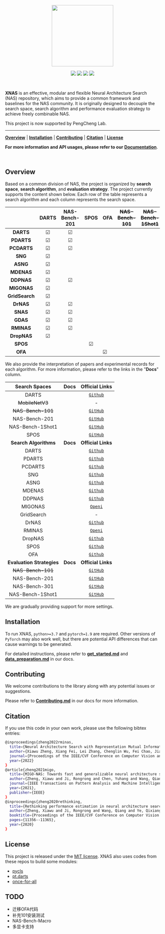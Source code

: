 <div align="center">

<img src="https://cdn.thrase.cn/xnas/header.png" width="200">

<p>
	<a href="https://img.shields.io/badge/Python-%3E%3D3.7-blue"><img src="https://img.shields.io/badge/Python-%3E%3D3.7-blue"></a>
	<a href="https://img.shields.io/badge/PyTorch-1.9-informational"><img src="https://img.shields.io/badge/PyTorch-1.9-informational"></a>
	<a href="https://img.shields.io/badge/License-MIT-brightgreen"><img src="https://img.shields.io/badge/License-MIT-brightgreen"></a>
  <a href="https://img.shields.io/badge/Docs-latest-yellowgreen"><img src="https://img.shields.io/badge/Docs-latest-yellowgreen"></a>
</p>
</div>



<br>

**XNAS** is an effective, modular and flexible Neural Architecture Search (NAS) repository, which aims to provide a common framework and baselines for the NAS community. It is originally designed to decouple the search space, search algorithm and performance evaluation strategy to achieve freely combinable NAS.

This project is now supported by PengCheng Lab.

---

[**Overview**](#Overview) | [**Installation**](#Installation) | [**Contributing**](#Contributing) | [**Citation**](#Citation) | [**License**](#License)

**For more information and API usages, please refer to our** [**Documentation**](https://xnas.readthedocs.io).

<br>

## Overview

Based on a common division of NAS, the project is organized by **search space**, **search algorithm**, and **evaluation strategy**. The project currently supports the content shown below. Each row of the table represents a search algorithm and each column represents the search space.

|             |    DARTS   |   NAS-Bench-201   |   SPOS   |   OFA   |   ~~NAS-Bench-101~~   |   ~~NAS-Bench-1Shot1~~   |
| :---------: | :--------: | :--------: | :--------: | ---------- | ---------- | ---------- |
|    **DARTS**    | ☑︎ | ☑︎ |          |          |          |          |
|  **PDARTS** | ☑︎ | ☑︎ |          |          |          |          |
|   **PCDARTS**   | ☑︎ | ☑︎ |          |          |          |          |
|     **SNG**     | ☑︎ |          |          |          |          |          |
|    **ASNG** | ☑︎ |          |          |          |          |          |
|  **MDENAS** | ☑︎ |          |          |          |          |          |
|  **DDPNAS** | ☑︎ | ☑︎ |          |          |          |          |
|   **MIGONAS**   | ☑︎ |          |          |          |          |          |
| **GridSearch** | ☑︎ |          |          |          |          |          |
|    **DrNAS**    | ☑︎ | ☑︎ |          |          |          |          |
|    **SNAS**    | ☑︎ | ☑︎ |          |          |          |          |
|    **GDAS**    | ☑︎ | ☑︎ |          |          |          |          |
|  **RMINAS** | ☑︎ | ☑︎ |          |          |          |          |
|   **DropNAS**   | ☑︎ |          |          |          |          |          |
|    **SPOS** |          |          | ☑︎ |          |          |          |
|     **OFA**     |          |          |          | ☑︎ |          |          |


We also provide the interpretation of papers and experimental records for each algorithm. For more information, please refer to the links in the "**Docs**" column.

|       Search Spaces       |   Docs   |                        Official Links                        |
| :-----------------------: | :------: | :----------------------------------------------------------: |
|           DARTS           |          |         [`Github`](https://github.com/quark0/darts)          |
|      ~~MobileNetV3~~      |          |                              -                               |
|     ~~NAS-Bench-101~~     |          |   [`GitHub`](https://github.com/google-research/nasbench)    |
|       NAS-Bench-201       |          |      [`GitHub`](https://github.com/D-X-Y/NAS-Bench-201)      |
|     NAS-Bench-1Shot1      |          |    [`GitHub`](https://github.com/automl/nasbench-1shot1)     |
|           SPOS            |          | [`GitHub`](https://github.com/megvii-model/SinglePathOneShot) |
|   **Search Algorithms**   | **Docs** |                      **Official Links**                      |
|           DARTS           |          |         [`Github`](https://github.com/quark0/darts)          |
|          PDARTS           |          |       [`Github`](https://github.com/chenxin061/pdarts)       |
|          PCDARTS          |          |     [`Github`](https://github.com/yuhuixu1993/PC-DARTS)      |
|            SNG            |          |      [`Github`](https://github.com/shirakawas/ASNG-NAS)      |
|           ASNG            |          |      [`Github`](https://github.com/shirakawas/ASNG-NAS)      |
|          MDENAS           |          |       [`Github`](https://github.com/tanglang96/MDENAS)       |
|          DDPNAS           |          |       [`Github`](https://github.com/tanglang96/DDPNAS)       |
|          MIGONAS          |          |          [`Openi`](https://git.openi.org.cn/PCL_AutoML/XNAS/src/branch/dev)          |
|        GridSearch         |          |                              -                               |
|           DrNAS           |          |     [`Github`](https://github.com/xiangning-chen/DrNAS)      |
|          RMINAS           |          |          [`Openi`](https://git.openi.org.cn/PCL_AutoML/XNAS/src/branch/dev)          |
|          DropNAS          |          |      [`Github`](https://github.com/wiljohnhong/dropnas)      |
|           SPOS            |          | [`Github`](https://github.com/megvii-model/SinglePathOneShot) |
|            OFA            |          |   [`Github`](https://github.com/mit-han-lab/once-for-all)    |
| **Evaluation Strategies** | **Docs** |                      **Official Links**                      |
|     ~~NAS-Bench-101~~     |          |   [`GitHub`](https://github.com/google-research/nasbench)    |
|       NAS-Bench-201       |          |      [`GitHub`](https://github.com/D-X-Y/NAS-Bench-201)      |
|       NAS-Bench-301       |          |      [`GitHub`](https://github.com/automl/nasbench301)       |
|     NAS-Bench-1Shot1      |          |    [`GitHub`](https://github.com/automl/nasbench-1shot1)     |

We are gradually providing support for more settings.

## Installation

To run XNAS, `python>=3.7` and `pytorch=1.9` are required. Other versions of `PyTorch` may also work well, but there are potential API differences that can cause warnings to be generated.

For detailed instructions, please refer to [**get_started.md**](./docs/get_started.md) and [**data_preparation.md**](./docs/data_preparation.md) in our docs.

## Contributing

We welcome contributions to the library along with any potential issues or suggestions.

Please refer to [**Contributing.md**](./docs/notes.md) in our docs for more information.

## Citation

If you use this code in your own work, please use the following bibtex entries:

```bash
@inproceedings{zheng2022rminas,
  title={Neural Architecture Search with Representation Mutual Information},
  author={Xiawu Zheng, Xiang Fei, Lei Zhang, Chenglin Wu, Fei Chao, Jianzhuang Liu, Wei Zeng, Yonghong Tian, Rongrong Ji},
  journal={Proceedings of the IEEE/CVF Conference on Computer Vision and Pattern Recognition},
  year={2022}
}
@article{zheng2021migo,
  title={MIGO-NAS: Towards fast and generalizable neural architecture search},
  author={Zheng, Xiawu and Ji, Rongrong and Chen, Yuhang and Wang, Qiang and Zhang, Baochang and Chen, Jie and Ye, Qixiang and Huang, Feiyue and Tian, Yonghong},
  journal={IEEE Transactions on Pattern Analysis and Machine Intelligence},
  year={2021},
  publisher={IEEE}
}
@inproceedings{zheng2020rethinking,
  title={Rethinking performance estimation in neural architecture search},
  author={Zheng, Xiawu and Ji, Rongrong and Wang, Qiang and Ye, Qixiang and Li, Zhenguo and Tian, Yonghong and Tian, Qi},
  booktitle={Proceedings of the IEEE/CVF Conference on Computer Vision and Pattern Recognition},
  pages={11356--11365},
  year={2020}
}
```

## License

This project is released under the [MIT license](https://mit-license.org).
XNAS also uses codes from these repos to build some modules:
- [pycls](https://github.com/facebookresearch/pycls)
- [pt.darts](https://github.com/khanrc/pt.darts)
- [once-for-all](https://github.com/mit-han-lab/once-for-all)

## TODO

- 迁移OFA代码
- 补充101安装测试
- NAS-Bench-Macro
- 多显卡支持
